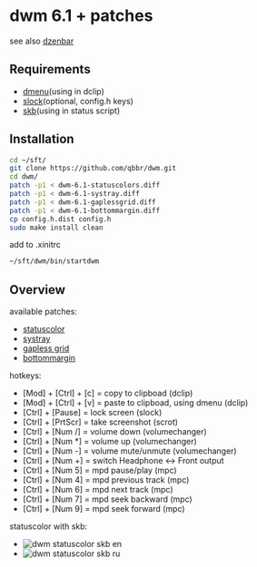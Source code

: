 dwm 6.1 + patches
=================

see also [dzenbar](https://github.com/qbbr/dzenbar)

Requirements
------------

 * [dmenu](http://tools.suckless.org/dmenu/)(using in dclip)
 * [slock](http://tools.suckless.org/slock)(optional, config.h keys)
 * [skb](https://github.com/polachok/skb)(using in status script)

Installation
------------

```bash
cd ~/sft/
git clone https://github.com/qbbr/dwm.git
cd dwm/
patch -p1 < dwm-6.1-statuscolors.diff
patch -p1 < dwm-6.1-systray.diff
patch -p1 < dwm-6.1-gaplessgrid.diff
patch -p1 < dwm-6.1-bottommargin.diff
cp config.h.dist config.h
sudo make install clean
```

add to .xinitrc

```bash
~/sft/dwm/bin/startdwm
```

Overview
--------

available patches:

 * [statuscolor](http://dwm.suckless.org/patches/statuscolors)
 * [systray](http://dwm.suckless.org/patches/systray)
 * [gapless grid](http://dwm.suckless.org/patches/gapless_grid)
 * [bottommargin](http://dwm.suckless.org/patches/bottommargin)

hotkeys:

 * [Mod] + [Ctrl] + [c] = copy to clipboad (dclip)
 * [Mod] + [Ctrl] + [v] = paste to clipboad, using dmenu (dclip)
 * [Ctrl] + [Pause]     = lock screen (slock)
 * [Ctrl] + [PrtScr]    = take screenshot (scrot)
 * [Ctrl] + [Num /]     = volume down (volumechanger)
 * [Ctrl] + [Num *]     = volume up (volumechanger)
 * [Ctrl] + [Num -]     = volume mute/unmute (volumechanger)
 * [Ctrl] + [Num +]     = switch Headphone <-> Front output
 * [Ctrl] + [Num 5]     = mpd pause/play (mpc)
 * [Ctrl] + [Num 4]     = mpd previous track (mpc)
 * [Ctrl] + [Num 6]     = mpd next track (mpc)
 * [Ctrl] + [Num 7]     = mpd seek backward (mpc)
 * [Ctrl] + [Num 9]     = mpd seek forward (mpc)

statuscolor with skb:

 * ![dwm statuscolor skb en](https://lh5.googleusercontent.com/-lx-o5t1wLts/Udz_wejFaZI/AAAAAAAABHo/v7yQ6cP8pbU/w350-h18-no/dwm-status-en.png "dwm status skb en")
 * ![dwm statuscolor skb ru](https://lh3.googleusercontent.com/-XXU_byQ7YmY/Udz_wc2BbCI/AAAAAAAABHk/2hXM56vy9iE/w350-h18-no/dwm-status-ru.png "dwm status skb ru")

